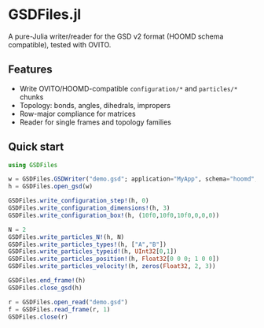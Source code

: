 # GSDFiles.jl

A pure-Julia writer/reader for the GSD v2 format (HOOMD schema compatible), tested with OVITO.

## Features
- Write OVITO/HOOMD-compatible `configuration/*` and `particles/*` chunks
- Topology: bonds, angles, dihedrals, impropers
- Row-major compliance for matrices
- Reader for single frames and topology families

## Quick start

```julia
using GSDFiles

w = GSDFiles.GSDWriter("demo.gsd"; application="MyApp", schema="hoomd", schema_version=(1,4))
h = GSDFiles.open_gsd(w)

GSDFiles.write_configuration_step!(h, 0)
GSDFiles.write_configuration_dimensions!(h, 3)
GSDFiles.write_configuration_box!(h, (10f0,10f0,10f0,0,0,0))

N = 2
GSDFiles.write_particles_N!(h, N)
GSDFiles.write_particles_types!(h, ["A","B"])
GSDFiles.write_particles_typeid!(h, UInt32[0,1])
GSDFiles.write_particles_position!(h, Float32[0 0 0; 1 0 0])
GSDFiles.write_particles_velocity!(h, zeros(Float32, 2, 3))

GSDFiles.end_frame!(h)
GSDFiles.close_gsd(h)

r = GSDFiles.open_read("demo.gsd")
f = GSDFiles.read_frame(r, 1)
GSDFiles.close(r)